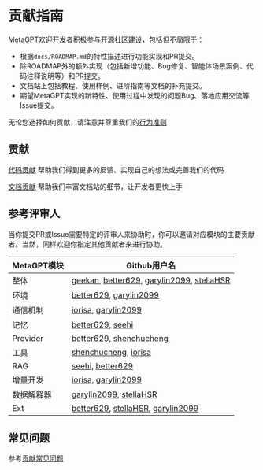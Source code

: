 # 贡献指南

MetaGPT欢迎开发者积极参与开源社区建设，包括但不局限于：

- 根据`docs/ROADMAP.md`的特性描述进行功能实现和PR提交。
- 除ROADMAP外的额外实现（包括新增功能、Bug修复、智能体场景案例、代码注释说明等）和PR提交。
- 文档站上包括教程、使用样例、进阶指南等文档的补充提交。
- 期望MetaGPT实现的新特性、使用过程中发现的问题Bug、落地应用交流等Issue提交。

无论您选择如何贡献，请注意并尊重我们的[行为准则](https://docs.deepwisdom.ai/main/zh/guide/contribution/code_of_conduct.html)

## 贡献
[代码贡献](guideline/code_contribution.md) 帮助我们得到更多的反馈、实现自己的想法或完善我们的代码

[文档贡献](guideline/doc_contribution.md) 帮助我们丰富文档站的细节，让开发者更快上手

## 参考评审人

当你提交PR或Issue需要特定的评审人来协助时，你可以邀请对应模块的主要贡献者。当然，同样欢迎你指定其他贡献者来进行协助。

| MetaGPT模块  | Github用户名 |
| ---         | --- |
| 整体         | [geekan](https://github.com/geekan), [better629](https://github.com/better629), [garylin2099](https://github.com/garylin2099), [stellaHSR](https://github.com/stellaHSR)|
| 环境         | [better629](https://github.com/better629), [garylin2099](https://github.com/garylin2099)  |
| 通信机制      | [iorisa](https://github.com/iorisa), [garylin2099](https://github.com/garylin2099) |
| 记忆         | [better629](https://github.com/better629), [seehi](https://github.com/seehi)   |
| Provider    | [better629](https://github.com/better629), [shenchucheng](https://github.com/shenchucheng)  |
| 工具         | [shenchucheng](https://github.com/shenchucheng), [iorisa](https://github.com/iorisa)  |
| RAG         | [seehi](https://github.com/seehi), [better629](https://github.com/better629)|
| 增量开发      | [iorisa](https://github.com/iorisa), [garylin2099](https://github.com/garylin2099)  |
| 数据解释器    | [garylin2099](https://github.com/garylin2099), [stellaHSR](https://github.com/stellaHSR) |
| Ext          | [better629](https://github.com/better629), [stellaHSR](https://github.com/stellaHSR), [garylin2099](https://github.com/garylin2099)  |

## 常见问题
参考[贡献常见问题](https://docs.deepwisdom.ai/main/zh/guide/contribution/faq.html)

